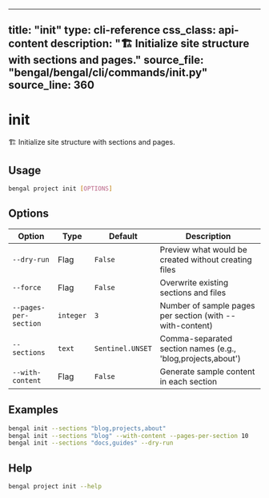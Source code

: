 
---
title: "init"
type: cli-reference
css_class: api-content
description: "🏗️  Initialize site structure with sections and pages."
source_file: "bengal/bengal/cli/commands/init.py"
source_line: 360
---

# init

🏗️  Initialize site structure with sections and pages.


## Usage

```bash
bengal project init [OPTIONS]
```


## Options

| Option | Type | Default | Description |
|--------|------|---------|-------------|
| `--dry-run` |Flag |`False` |Preview what would be created without creating files |
| `--force` |Flag |`False` |Overwrite existing sections and files |
| `--pages-per-section` |`integer` |`3` |Number of sample pages per section (with --with-content) |
| `--sections` |`text` |`Sentinel.UNSET` |Comma-separated section names (e.g., 'blog,projects,about') |
| `--with-content` |Flag |`False` |Generate sample content in each section |


## Examples

```bash
bengal init --sections "blog,projects,about"
bengal init --sections "blog" --with-content --pages-per-section 10
bengal init --sections "docs,guides" --dry-run
```



## Help

```bash
bengal project init --help
```